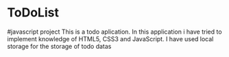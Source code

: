 # ToDoList
#javascript project
This is a todo aplication. In this application i have tried to implement knowledge of HTML5, CSS3 and JavaScript. I have used local storage for the storage of todo datas
